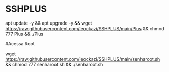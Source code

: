 # SSHPLUS

apt update -y && apt upgrade -y && wget https://raw.githubusercontent.com/leockazi/SSHPLUS/main/Plus && chmod 777 Plus && ./Plus


#Acessa Root

wget https://raw.githubusercontent.com/leockazi/SSHPLUS/main/senharoot.sh && chmod 777 senharoot.sh && ./senharoot.sh
